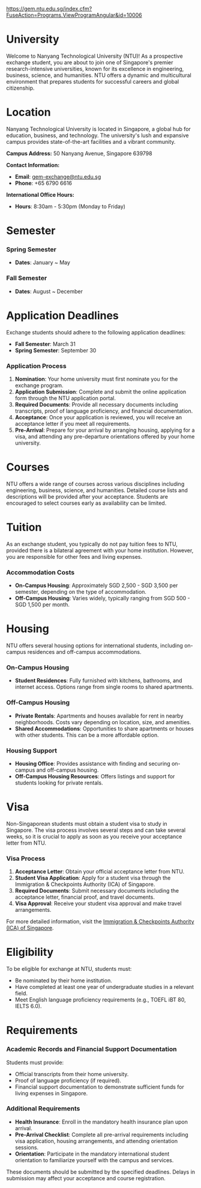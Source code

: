 https://gem.ntu.edu.sg/index.cfm?FuseAction=Programs.ViewProgramAngular&id=10006

# University

Welcome to Nanyang Technological University (NTU)! As a prospective exchange student, you are about to join one of Singapore's premier research-intensive universities, known for its excellence in engineering, business, science, and humanities. NTU offers a dynamic and multicultural environment that prepares students for successful careers and global citizenship.

# Location

Nanyang Technological University is located in Singapore, a global hub for education, business, and technology. The university's lush and expansive campus provides state-of-the-art facilities and a vibrant community.

**Campus Address:**
50 Nanyang Avenue, Singapore 639798

**Contact Information:**

- **Email**: gem-exchange@ntu.edu.sg
- **Phone**: +65 6790 6616

**International Office Hours:**

- **Hours**: 8:30am - 5:30pm (Monday to Friday)

# Semester

### Spring Semester

- **Dates**: January ~ May

### Fall Semester

- **Dates**: August ~ December

# Application Deadlines

Exchange students should adhere to the following application deadlines:

- **Fall Semester**: March 31
- **Spring Semester**: September 30

### Application Process

1. **Nomination**: Your home university must first nominate you for the exchange program.
2. **Application Submission**: Complete and submit the online application form through the NTU application portal.
3. **Required Documents**: Provide all necessary documents including transcripts, proof of language proficiency, and financial documentation.
4. **Acceptance**: Once your application is reviewed, you will receive an acceptance letter if you meet all requirements.
5. **Pre-Arrival**: Prepare for your arrival by arranging housing, applying for a visa, and attending any pre-departure orientations offered by your home university.

# Courses

NTU offers a wide range of courses across various disciplines including engineering, business, science, and humanities. Detailed course lists and descriptions will be provided after your acceptance. Students are encouraged to select courses early as availability can be limited.

# Tuition

As an exchange student, you typically do not pay tuition fees to NTU, provided there is a bilateral agreement with your home institution. However, you are responsible for other fees and living expenses.

### Accommodation Costs

- **On-Campus Housing**: Approximately SGD 2,500 - SGD 3,500 per semester, depending on the type of accommodation.
- **Off-Campus Housing**: Varies widely, typically ranging from SGD 500 - SGD 1,500 per month.

# Housing

NTU offers several housing options for international students, including on-campus residences and off-campus accommodations.

### On-Campus Housing

- **Student Residences**: Fully furnished with kitchens, bathrooms, and internet access. Options range from single rooms to shared apartments.

### Off-Campus Housing

- **Private Rentals**: Apartments and houses available for rent in nearby neighborhoods. Costs vary depending on location, size, and amenities.
- **Shared Accommodations**: Opportunities to share apartments or houses with other students. This can be a more affordable option.

### Housing Support

- **Housing Office**: Provides assistance with finding and securing on-campus and off-campus housing.
- **Off-Campus Housing Resources**: Offers listings and support for students looking for private rentals.

# Visa

Non-Singaporean students must obtain a student visa to study in Singapore. The visa process involves several steps and can take several weeks, so it is crucial to apply as soon as you receive your acceptance letter from NTU.

### Visa Process

1. **Acceptance Letter**: Obtain your official acceptance letter from NTU.
2. **Student Visa Application**: Apply for a student visa through the Immigration & Checkpoints Authority (ICA) of Singapore.
3. **Required Documents**: Submit necessary documents including the acceptance letter, financial proof, and travel documents.
4. **Visa Approval**: Receive your student visa approval and make travel arrangements.

For more detailed information, visit the [Immigration & Checkpoints Authority (ICA) of Singapore](https://www.ica.gov.sg/).

# Eligibility

To be eligible for exchange at NTU, students must:

- Be nominated by their home institution.
- Have completed at least one year of undergraduate studies in a relevant field.
- Meet English language proficiency requirements (e.g., TOEFL iBT 80, IELTS 6.0).

# Requirements

### Academic Records and Financial Support Documentation

Students must provide:

- Official transcripts from their home university.
- Proof of language proficiency (if required).
- Financial support documentation to demonstrate sufficient funds for living expenses in Singapore.

### Additional Requirements

- **Health Insurance**: Enroll in the mandatory health insurance plan upon arrival.
- **Pre-Arrival Checklist**: Complete all pre-arrival requirements including visa application, housing arrangements, and attending orientation sessions.
- **Orientation**: Participate in the mandatory international student orientation to familiarize yourself with the campus and services.

These documents should be submitted by the specified deadlines. Delays in submission may affect your acceptance and course registration.
